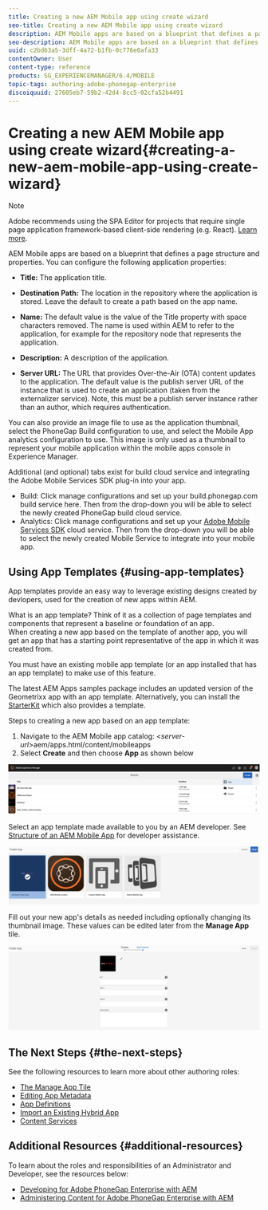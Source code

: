 ```yaml
---
title: Creating a new AEM Mobile app using create wizard
seo-title: Creating a new AEM Mobile app using create wizard
description: AEM Mobile apps are based on a blueprint that defines a page structure and properties. Follow this page to learn about how to create a new app based on an app template.
seo-description: AEM Mobile apps are based on a blueprint that defines a page structure and properties. Follow this page to learn about how to create a new app based on an app template.
uuid: c2bd63a5-3dff-4a72-b1fb-0c776e0afa33
contentOwner: User
content-type: reference
products: SG_EXPERIENCEMANAGER/6.4/MOBILE
topic-tags: authoring-adobe-phonegap-enterprise
discoiquuid: 27605eb7-59b2-42d4-8cc5-02cfa52b4491
---
```


# Creating a new AEM Mobile app using create wizard{#creating-a-new-aem-mobile-app-using-create-wizard}

>[!NOTE]
>
>Adobe recommends using the SPA Editor for projects that require single page application framework-based client-side rendering (e.g. React). [Learn more](../../sites/developing/using/spa-overview.md).

AEM Mobile apps are based on a blueprint that defines a page structure and properties. You can configure the following application properties:

* **Title:** The application title.
* **Destination Path:** The location in the repository where the application is stored. Leave the default to create a path based on the app name.  

* **Name:** The default value is the value of the Title property with space characters removed. The name is used within AEM to refer to the application, for example for the repository node that represents the application.
* **Description:** A description of the application.
* **Server URL:** The URL that provides Over-the-Air (OTA) content updates to the application. The default value is the publish server URL of the instance that is used to create an application (taken from the externalizer service). Note, this must be a publish server instance rather than an author, which requires authentication.

You can also provide an image file to use as the application thumbnail, select the PhoneGap Build configuration to use, and select the Mobile App analytics configuration to use. This image is only used as a thumbnail to represent your mobile application within the mobile apps console in Experience Manager.

Additional (and optional) tabs exist for build cloud service and integrating the Adobe Mobile Services SDK plug-in into your app.

* Build: Click manage configurations and set up your build.phonegap.com build service here. Then from the drop-down you will be able to select the newly created PhoneGap build cloud service.
* Analytics: Click manage configurations and set up your [Adobe Mobile Services SDK](https://marketing.adobe.com/developer/en_US/get-started/mobile/c-measuring-mobile-applications) cloud service. Then from the drop-down you will be able to select the newly created Mobile Service to integrate into your mobile app.

## Using App Templates {#using-app-templates}

App templates provide an easy way to leverage existing designs created by devlopers, used for the creation of new apps within AEM.

What is an app template? Think of it as a collection of page templates and components that represent a baseline or foundation of an app.   
When creating a new app based on the template of another app, you will get an app that has a starting point representative of the app in which it was created from.

You must have an existing mobile app template (or an app installed that has an app template) to make use of this feature.

The latest AEM Apps samples package includes an updated version of the Geometrixx app with an app template. Alternatively, you can install the [StarterKit](https://github.com/Adobe-Marketing-Cloud-Apps/aem-phonegap-starter-kit) which also provides a template.

Steps to creating a new app based on an app template:

1. Navigate to the AEM Mobile app catalog: &lt;*server-url*&gt;aem/apps.html/content/mobileapps
1. Select **Create** and then choose **App** as shown below

![](assets/chlimage_1-158.png)

Select an app template made available to you by an AEM developer. See [Structure of an AEM Mobile App](../../mobile/using/phonegap-structure-an-app.md) for developer assistance.

![](assets/chlimage_1-159.png)

Fill out your new app's details as needed including optionally changing its thumbnail image. These values can be edited later from the **Manage App** tile.

![](assets/chlimage_1-160.png) 

## The Next Steps {#the-next-steps}

See the following resources to learn more about other authoring roles:

* [The Manage App Tile](../../mobile/using/phonegap-app-details-tile.md)
* [Editing App Metadata](../../mobile/using/phonegap-editmetadata.md)
* [App Definitions](../../mobile/using/phonegap-app-definitions.md)
* [Import an Existing Hybrid App](../../mobile/using/phonegap-import-hybrid-app.md)
* [Content Services](/mobile/using/content-as-a-service.md)

## Additional Resources {#additional-resources}

To learn about the roles and responsibilities of an Administrator and Developer, see the resources below:

* [Developing for Adobe PhoneGap Enterprise with AEM](../../mobile/using/developing-in-phonegap.md)
* [Administering Content for Adobe PhoneGap Enterprise with AEM](../../mobile/using/administer-phonegap.md)

